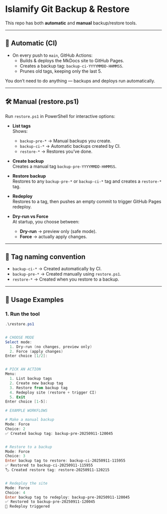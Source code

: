 # Islamify Git Backup & Restore

This repo has both **automatic** and **manual** backup/restore tools.

---

## 🚀 Automatic (CI)

- On every push to `main`, GitHub Actions:
  - Builds & deploys the MkDocs site to GitHub Pages.
  - Creates a backup tag: `backup-ci-YYYYMMDD-HHMMSS`.
  - Prunes old tags, keeping only the last 5.

You don’t need to do anything — backups and deploys run automatically.

---

## 🛠️ Manual (restore.ps1)

Run `restore.ps1` in PowerShell for interactive options:

- **List tags**  
  Shows:
  - `backup-pre-*` → Manual backups you create.
  - `backup-ci-*` → Automatic backups created by CI.
  - `restore-*` → Restores you’ve done.

- **Create backup**  
  Creates a manual tag `backup-pre-YYYYMMDD-HHMMSS`.

- **Restore backup**  
  Restores to any `backup-pre-*` or `backup-ci-*` tag and creates a `restore-*` tag.

- **Redeploy**  
  Restores to a tag, then pushes an empty commit to trigger GitHub Pages redeploy.

- **Dry-run vs Force**  
  At startup, you choose between:
  - **Dry-run** → preview only (safe mode).
  - **Force** → actually apply changes.

---

## 🔖 Tag naming convention

- `backup-ci-*` → Created automatically by CI.  
- `backup-pre-*` → Created manually using `restore.ps1`.  
- `restore-*` → Created when you restore to a backup.  

---

## 📖 Usage Examples

### 1. Run the tool
```powershell
.\restore.ps1


# CHOOSE MODE
Select mode:
  1. Dry-run (no changes, preview only)
  2. Force (apply changes)
Enter choice [1/2]:


# PICK AN ACTION
Menu:
  1. List backup tags
  2. Create new backup tag
  3. Restore from backup tag
  4. Redeploy site (restore + trigger CI)
  5. Exit
Enter choice [1-5]:

# EXAMPLE WORKFLOWS

# Make a manual backup
Mode: Force
Choice: 2
✅ Created backup tag: backup-pre-20250911-120045


# Restore to a backup
Mode: Force
Choice: 3
Enter backup tag to restore: backup-ci-20250911-115955
✅ Restored to backup-ci-20250911-115955
🏷️ Created restore tag: restore-20250911-120215


# Redeploy the site
Mode: Force
Choice: 4
Enter backup tag to redeploy: backup-pre-20250911-120045
✅ Restored to backup-pre-20250911-120045
🚀 Redeploy triggered
